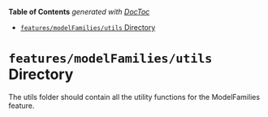<!-- START doctoc generated TOC please keep comment here to allow auto update -->
<!-- DON'T EDIT THIS SECTION, INSTEAD RE-RUN doctoc TO UPDATE -->

**Table of Contents** _generated with [DocToc](https://github.com/thlorenz/doctoc)_

- [`features/modelFamilies/utils` Directory](#featuresmodelfamiliesutils-directory)

<!-- END doctoc generated TOC please keep comment here to allow auto update -->

# `features/modelFamilies/utils` Directory

The utils folder should contain all the utility functions for the ModelFamilies feature.
